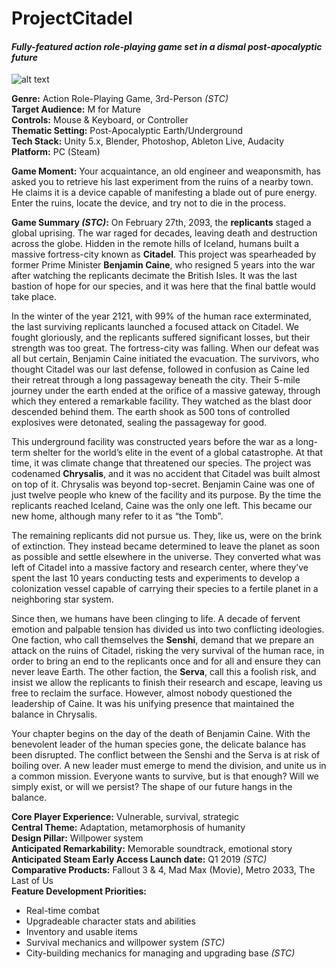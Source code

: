 # ProjectCitadel
#### *Fully-featured action role-playing game set in a dismal post-apocalyptic future*

![alt text](https://github.com/RyanGPalmer/ProjectCitadel/blob/master/Images/projectcitadel.png "Concept Art 1")

**Genre:** Action Role-Playing Game, 3rd-Person *(STC)*  
**Target Audience:** M for Mature  
**Controls:** Mouse & Keyboard, or Controller  
**Thematic Setting:** Post-Apocalyptic Earth/Underground  
**Tech Stack:** Unity 5.x, Blender, Photoshop, Ableton Live, Audacity  
**Platform:** PC (Steam)

**Game Moment:** Your acquaintance, an old engineer and weaponsmith, has asked you to retrieve his last experiment from the ruins of a nearby town. He claims it is a device capable of manifesting a blade out of pure energy. Enter the ruins, locate the device, and try not to die in the process.

**Game Summary *(STC)*:** On February 27th, 2093, the **replicants** staged a global uprising. The war raged for decades, leaving death and destruction across the globe. Hidden in the remote hills of Iceland, humans built a massive fortress-city known as **Citadel**. This project was spearheaded by former Prime Minister **Benjamin Caine**, who resigned 5 years into the war after watching the replicants decimate the British Isles. It was the last bastion of hope for our species, and it was here that the final battle would take place.

In the winter of the year 2121, with 99% of the human race exterminated, the last surviving replicants launched a focused attack on Citadel. We fought gloriously, and the replicants suffered significant losses, but their strength was too great. The fortress-city was falling. When our defeat was all but certain, Benjamin Caine initiated the evacuation. The survivors, who thought Citadel was our last defense, followed in confusion as Caine led their retreat through a long passageway beneath the city. Their 5-mile journey under the earth ended at the orifice of a massive gateway, through which they entered a remarkable facility. They watched as the blast door descended behind them. The earth shook as 500 tons of controlled explosives were detonated, sealing the passageway for good.

This underground facility was constructed years before the war as a long-term shelter for the world’s elite in the event of a global catastrophe. At that time, it was climate change that threatened our species. The project was codenamed **Chrysalis**, and it was no accident that Citadel was built almost on top of it. Chrysalis was beyond top-secret. Benjamin Caine was one of just twelve people who knew of the facility and its purpose. By the time the replicants reached Iceland, Caine was the only one left. This became our new home, although many refer to it as “the Tomb”.

The remaining replicants did not pursue us. They, like us, were on the brink of extinction. They instead became determined to leave the planet as soon as possible and settle elsewhere in the universe. They converted what was left of Citadel into a massive factory and research center, where they’ve spent the last 10 years conducting tests and experiments to develop a colonization vessel capable of carrying their species to a fertile planet in a neighboring star system.

Since then, we humans have been clinging to life. A decade of fervent emotion and palpable tension has divided us into two conflicting ideologies. One faction, who call themselves the **Senshi**, demand that we prepare an attack on the ruins of Citadel, risking the very survival of the human race, in order to bring an end to the replicants once and for all and ensure they can never leave Earth. The other faction, the **Serva**, call this a foolish risk, and insist we allow the replicants to finish their research and escape, leaving us free to reclaim the surface. However, almost nobody questioned the leadership of Caine. It was his unifying presence that maintained the balance in Chrysalis.

Your chapter begins on the day of the death of Benjamin Caine. With the benevolent leader of the human species gone, the delicate balance has been disrupted. The conflict between the Senshi and the Serva is at risk of boiling over. A new leader must emerge to mend the division, and unite us in a common mission. Everyone wants to survive, but is that enough? Will we simply exist, or will we persist? The shape of our future hangs in the balance.

**Core Player Experience:** Vulnerable, survival, strategic  
**Central Theme:** Adaptation, metamorphosis of humanity  
**Design Pillar:** Willpower system  
**Anticipated Remarkability:** Memorable soundtrack, emotional story  
**Anticipated Steam Early Access Launch date:** Q1 2019 *(STC)*  
**Comparative Products:** Fallout 3 & 4, Mad Max (Movie), Metro 2033, The Last of Us  
**Feature Development Priorities:**
* Real-time combat
* Upgradeable character stats and abilities
* Inventory and usable items
* Survival mechanics and willpower system *(STC)*
* City-building mechanics for managing and upgrading base *(STC)*
